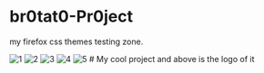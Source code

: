 # br0tat0-Pr0ject
my firefox css themes testing zone.

<img src="https://github.com/WynStaXxx/br0tat0-Pr0ject/blob/master/screenshots/screen1.png" alt="1"/>
<img src="https://github.com/WynStaXxx/br0tat0-Pr0ject/blob/master/screenshots/screen2.png" alt="2"/>
<img src="https://github.com/WynStaXxx/br0tat0-Pr0ject/blob/master/screenshots/screen3.png" alt="3"/>
<img src="https://github.com/WynStaXxx/br0tat0-Pr0ject/blob/master/screenshots/screen4.png" alt="4"/>
<img src="https://github.com/WynStaXxx/br0tat0-Pr0ject/blob/master/screenshots/screen5.png" alt="5"/>
# My cool project and above is the logo of it
